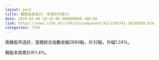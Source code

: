 ```yaml
---
layout: post
title: 韓股高收逾1%　本周亦升逾1%
date: 2024-03-08 14:42:06.000000000 +08:00
link: https://news.rthk.hk/rthk/ch/component/k2/1743741-20240308.htm
categories: rthk
---
```


南韓股市造好，首爾綜合指數收報2680點，升32點，升幅1.24%。

韓股本周累計升1.4%。
